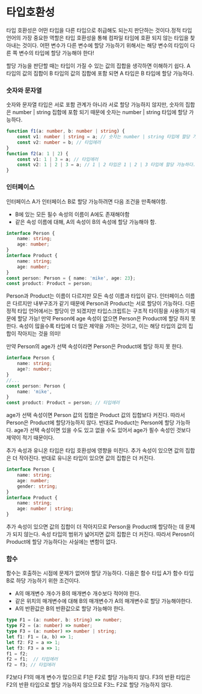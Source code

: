 # 타입호환성

타입 호환성은 어떤 타입을 다른 타입으로 취급해도 되는지 판단하는 것이다.정적 타입 언어의 가장 중요한 역할은 타입 호환성을 통해 컴파일 타임에 호환 되지 않는 타입을 찾아내는 것이다. 어떤 변수가 다른 변수에 할당 가능하기 위해서는 해당 변수의 타입이 다른 쪽 변수의 타입에 할당 가능해야 한다!

할당 가능을 판단할 때는 타입이 가질 수 있는 값의 집합을 생각하면 이해하기 쉽다. A 타입의 값의 집합이 B 타입의 값의 집합에 포함 되면 A 타입은 B 타입에 할당 가능하다.

### 숫자와 문자열

숫자와 문자열 타입은 서로 포함 관계가 아니라 서로 할당 가능하지 않지만, 숫자의 집합은 number | string 집합에 포함 되기 때문에 숫자는 number | string 타입에 할당 가능하다.

```ts
function f1(a: number, b: number | string) {
    const v1: number | string = a; // 숫자는 number | string 타입에 할당 가능하다.
    const v2: number = b; // 타입에러
}
function f2(a: 1 | 2) {
    const v1: 1 | 3 = a; // 타입에러
    const v2: 1 | 2 | 3 = a; // 1 | 2 타입은 1 | 2 | 3 타입에 할당 가능하다.
}
```

### 인터페이스

인터페이스 A가 인터페이스 B로 할당 가능하려면 다음 조건을 만족해야함.

* B에 있는 모든 필수 속성의 이름이 A에도 존재해야함
* 같은 속성 이름에 대해, A의 속성이 B의 속성에 할당 가능해야 함.

```ts
interface Person {
    name: string;
    age: number;
}
interface Product {
    name: string;
    age: number;
}
const person: Person = { name: 'mike', age: 23};
const product: Product = person;
```

Person과 Product는 이름이 다르지만 모든 속성 이름과 타입이 같다. 인터페이스 이름은 다르지만 내부구조가 같기 때문에 Person과 Product는 서로 할당이 가능하다. 다른 정적 타입 언어에서는 할당이 안 되겠지만 타입스크립트는 구조적 타이핑을 사용하기 때문에 할당 가능!
만약 Person에 age 속성이 없으면 Person은 Product에 할당 하지 못 한다. 속성이 많을수록 타입에 더 많은 제약을 가하는 것이고, 이는 해당 타입의 값의 집합이 작아지는 것을 의미!

만약 Person의 age가 선택 속성이라면 Person은 Product에 할당 하지 못 한다.

```ts
interface Person {
    name: string;
    age?: number;
}
//...
const person: Person {
    name: 'mike',
}
const product: Product = person; // 타입에러
```
age가 선택 속성이면 Person 값의 집합은 Product 값의 집합보다 커진다. 따라서 Person은 Product에 할당가능하지 않다. 반대로 Product는 Person에 할당 가능하다. age가 선택 속성이면 있을 수도 있고 없을 수도 있어서 age가 필수 속성인 것보다 제약이 적기 때문이다. 

추가 속성과 유니온 타입은 타입 호환성에 영향을 미친다. 추가 속성이 있으면 값의 집합은 더 작아진다. 반대로 유니온 타입이 있으면 값의 집합은 더 커진다.

```ts
interface Person {
    name: string;
    age: number;
    gender: string;
}
interface Product {
    name: string;
    age: number | string;
}
```

추가 속성이 있으면 값의 집합이 더 작아지므로 Person을 Product에 할당하는 데 문제가 되지 않는다. 속성 타입의 범위가 넓어지면 값의 집합은 더 커진다. 따라서 Perosn이 Product에 할당 가능하다는 사실에는 변함이 없다.

### 함수

함수는 호출하는 시점에 문제가 없어야 할당 가능하다. 다음은 함수 타입 A가 함수 타입 B로 하당 가능하기 위한 조건이다.

* A의 매개변수 개수가 B의 매개변수 개수보다 적어야 한다.
* 같은 위치의 매개변수에 대해 B의 매개변수가 A의 매개변수로 할당 가능해야한다.
* A의 반환값은 B의 반환값으로 할당 가능해야 한다.

```ts
type F1 = (a: number, b: string) => number;
type F2 = (a: number) => number;
type F3 = (a: number) => number | string;
let f1: F1 = (a, b) => 1;
let f2: F2 = a => 1;
let f3: F3 = a => 1;
f1 = f2;
f2 = f1;  // 타입에러
f2 = f3; // 타입에러
```

F2보다 F1의 매개 변수가 많으므로 F1은 F2로 할당 가능하지 않다.
F3의 반환 타입은 F2의 반환 타입으로 할당 가능하지 않으므로 F3느 F2로 할당 가능하지 않다.